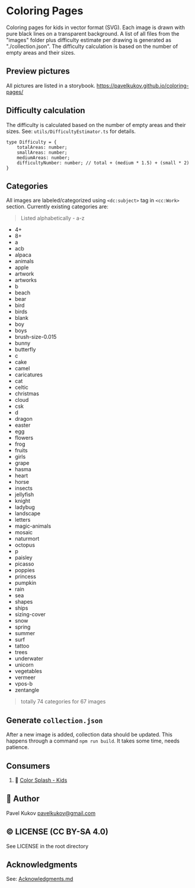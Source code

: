 # Coloring Pages

Coloring pages for kids in vector format (SVG). Each image is drawn with pure black lines on a transparent background.
A list of all files from the "images" folder plus difficulty estimate per drawing is generated as "./collection.json". The difficulty calculation is based on the number of empty areas and their sizes.

## Preview pictures

All pictures are listed in a storybook.
https://pavelkukov.github.io/coloring-pages/

## Difficulty calculation

The difficulty is calculated based on the number of empty areas and their sizes.
See: `utils/DifficultyEstimator.ts` for details.

```
type Difficulty = {
    totalAreas: number;
    smallAreas: number;
    mediumAreas: number;
    difficultyNumber: number; // total + (medium * 1.5) + (small * 2)
}
```

## Categories

All images are labeled/categorized using `<dc:subject>` tag in `<cc:Work>` section. Currently existing categories are:

> Listed alphabetically -  a-z

* 4+
* 8+
* a
* acb
* alpaca
* animals
* apple
* artwork
* artworks
* b
* beach
* bear
* bird
* birds
* blank
* boy
* boys
* brush-size-0.015
* bunny
* butterfly
* c
* cake
* camel
* caricatures
* cat
* celtic
* christmas
* cloud
* csk
* d
* dragon
* easter
* egg
* flowers
* frog
* fruits
* girls
* grape
* hasma
* heart
* horse
* insects
* jellyfish
* knight
* ladybug
* landscape
* letters
* magic-animals
* mosaic
* naturmort
* octopus
* p
* paisley
* picasso
* poppies
* princess
* pumpkin
* rain
* sea
* shapes
* ships
* sizing-cover
* snow
* spring
* summer
* surf
* tattoo
* trees
* underwater
* unicorn
* vegetables
* vermeer
* vpos-b
* zentangle

> totally 74 categories for 67 images

## Generate `collection.json`

After a new image is added, collection data should be updated. This happens through a command `npm run build`. It takes some time, needs patience.

## Consumers
1. 🍧 [Color Splash - Kids](https://play.google.com/store/apps/details?id=com.codeiterator.colorsplashkids)

## 👋 Author

Pavel Kukov <pavelkukov@gmail.com>

## © LICENSE (CC BY-SA 4.0)

See LICENSE in the root directory

## Acknowledgments

See: [Acknowledgments.md](Acknowledgments.md)
